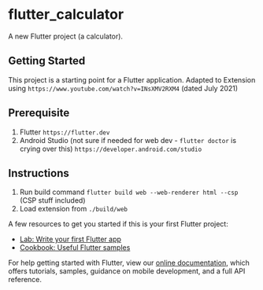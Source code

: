 # flutter_calculator

A new Flutter project (a calculator).

## Getting Started

This project is a starting point for a Flutter application.
Adapted to Extension using ```https://www.youtube.com/watch?v=INsXMV2RXM4``` (dated July 2021)

## Prerequisite
1. Flutter ```https://flutter.dev```
2. Android Studio (not sure if needed for web dev - ```flutter doctor``` is crying over this) ```https://developer.android.com/studio```

## Instructions
1. Run build command ```flutter build web --web-renderer html --csp``` (CSP stuff included)
2. Load extension from ```./build/web```

A few resources to get you started if this is your first Flutter project:

- [Lab: Write your first Flutter app](https://flutter.dev/docs/get-started/codelab)
- [Cookbook: Useful Flutter samples](https://flutter.dev/docs/cookbook)

For help getting started with Flutter, view our
[online documentation](https://flutter.dev/docs), which offers tutorials,
samples, guidance on mobile development, and a full API reference.


